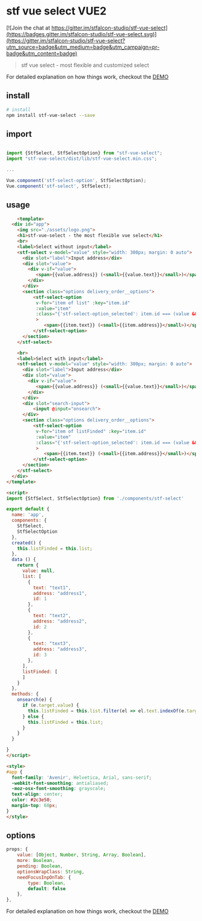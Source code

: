 # stf vue select VUE2

[![Join the chat at https://gitter.im/stfalcon-studio/stf-vue-select](https://badges.gitter.im/stfalcon-studio/stf-vue-select.svg)](https://gitter.im/stfalcon-studio/stf-vue-select?utm_source=badge&utm_medium=badge&utm_campaign=pr-badge&utm_content=badge)

> stf vue select - most flexible and customized select

For detailed explanation on how things work, checkout the [DEMO](https://stfalcon-studio.github.io/stf-vue-select/dist/)

## install

``` bash
# install 
npm install stf-vue-select --save


```
## import 
``` js

import {StfSelect, StfSelectOption} from "stf-vue-select";
import "stf-vue-select/dist/lib/stf-vue-select.min.css";

...

Vue.component('stf-select-option', StfSelectOption);
Vue.component('stf-select', StfSelect);


```

## usage

``` html
    <template>
  <div id="app">
    <img src="./assets/logo.png">
    <h1>stf-vue-select - the most flexible vue select</h1>
    <br>
    <label>Select without input</label>
    <stf-select v-model="value" style="width: 300px; margin: 0 auto">
      <div slot="label">Input address</div>
      <div slot="value">
        <div v-if="value">
           <span>{{value.address}} (<small>{{value.text}}</small>)</span>
        </div>
      </div>
      <section class="options delivery_order__options">
          <stf-select-option  
           v-for="item of list" :key="item.id"
           :value="item"
           :class="{'stf-select-option_selected': item.id === (value && value.id)}" 
           >
              <span>{{item.text}} (<small>{{item.address}}</small>)</span>
          </stf-select-option>
      </section>
    </stf-select>

    <br>
    <label>Select with input</label>
    <stf-select v-model="value" style="width: 300px; margin: 0 auto">
      <div slot="label">Input address</div>
      <div slot="value">
        <div v-if="value">
           <span>{{value.address}} (<small>{{value.text}}</small>)</span>
        </div>
      </div>
      <div slot="search-input">
          <input @input="onsearch">
      </div>
      <section class="options delivery_order__options">
          <stf-select-option  
           v-for="item of listFinded" :key="item.id"
           :value="item"
           :class="{'stf-select-option_selected': item.id === (value && value.id)}" 
           >
              <span>{{item.text}} (<small>{{item.address}}</small>)</span>
          </stf-select-option>
      </section>
    </stf-select>
  </div>
</template>

<script>
import {StfSelect, StfSelectOption} from './components/stf-select'

export default {
  name: 'app',
  components: {
    StfSelect, 
    StfSelectOption
  },
  created() {
    this.listFinded = this.list;
  },
  data () {
    return {
      value: null,
      list: [
        {
          text: "text1",
          address: "address1",
          id: 1
        },
        {
          text: "text2",
          address: "address2",
          id: 2
        },
        {
          text: "text3",
          address: "address3",
          id: 3
        },
      ],
      listFinded: [
      ]
    }
  },
  methods: {
    onsearch(e) {
      if (e.target.value) {
        this.listFinded = this.list.filter(el => el.text.indexOf(e.target.value) !== -1 || el.address.indexOf(e.target.value) !== -1);
      } else {
        this.listFinded = this.list;
      }
    }
  }

}
</script>

<style>
#app {
  font-family: 'Avenir', Helvetica, Arial, sans-serif;
  -webkit-font-smoothing: antialiased;
  -moz-osx-font-smoothing: grayscale;
  text-align: center;
  color: #2c3e50;
  margin-top: 60px;
}
</style>


```

## options
```js
props: {
    value: [Object, Number, String, Array, Boolean],
    more: Boolean,
    pending: Boolean,
    optionsWrapClass: String,
    needFocusInpOnTab: {
        type: Boolean,
        default: false
    },
},

```


For detailed explanation on how things work, checkout the [DEMO](https://stfalcon-studio.github.io/stf-vue-select/dist/)

